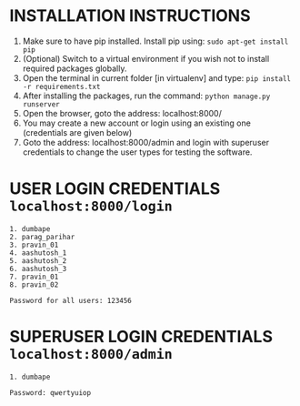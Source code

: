 # INSTALLATION INSTRUCTIONS

1. Make sure to have pip installed. Install pip using: `sudo apt-get install pip`
2. (Optional) Switch to a virtual environment if you wish not to install required packages globally.
3. Open the terminal in current folder [in virtualenv] and type: `pip install -r requirements.txt`
4. After installing the packages, run the command: `python manage.py runserver`
5. Open the browser, goto the address: localhost:8000/
6. You may create a new account or login using an existing one (credentials are given below)
7. Goto the address: localhost:8000/admin and login with superuser credentials to change the user types for testing the software.

# USER LOGIN CREDENTIALS `localhost:8000/login`

	1. dumbape
	2. parag_parihar
	3. pravin_01
	4. aashutosh_1
	5. aashutosh_2
	6. aashutosh_3
	7. pravin_01
	8. pravin_02

	Password for all users: 123456

# SUPERUSER LOGIN CREDENTIALS `localhost:8000/admin`

	1. dumbape

	Password: qwertyuiop

	
